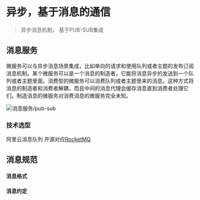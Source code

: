 # 异步，基于消息的通信
> 异步消息机制， 基于PUB-SUB集成


## 消息服务


微服务可以与异步消息场景集成，比如单向的请求和使用队列或者主题的发布订阅消息机制。某个微服务可以是一个消息的制造者，它能将消息异步的发送到一个队列或者主题里面。消费型的微服务可以消费队列或者主题里来的消息。这种方式将消息的制造者和消费者解耦，而且中间的消息代理会缓存消息直到消费者处理它们。制造消息的微服务对消费消息的微服务完全未知。

![消息服务/pub-sub](http://dockerone.com/uploads/article/20160710/068c8ef227f4f6823bce99afe71f7f9e.png)


### 技术选型

阿里云消息队列 开源对应[RocketMQ](https://help.aliyun.com/document_detail/29532.html?spm=5176.7946988.229208.1.YJ6WR3) 

## 消息规范

#### 消息格式
#### 消息约定